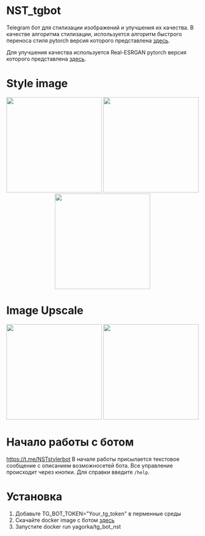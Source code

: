 # NST_tgbot

Telegram бот для стилизации изображений и улучшения их качества.
В качестве алгоритма стилизации, используется алгоритм быстрого переноса стиля 
pytorch версия которого представлена [здесь](https://github.com/leongatys/PytorchNeuralStyleTransfer).

Для улучшения качества используется Real-ESRGAN pytorch версия которого представлена [здесь](https://github.com/ai-forever/Real-ESRGAN).

# Style image

<p align = 'center'>
<img src = 'Results/ParisSunset.jpg' height = '250px'>
<img src = 'examples/6355687451.jpg' height = '250px'>
<img src = 'examples/photo_2023-07-09_11-28-19.jpg' height = '250px'>
</p>

# Image Upscale

<p align = 'center'>
<img src = 'examples/derevya-les-doroga-obochina.jpg' height = '250px'>
<img src = 'examples/photo_2023-07-09_11-28-19.jpg' height = '250px'>
</p>

# Начало работы с ботом 
https://t.me/NSTstylerbot
В начале работы присылается текстовое сообщение с описанием возможносетей бота.
Все управление происходит через кнопки. Для справки введите `/help`.

# Установка 
1) Добавьте TG_BOT_TOKEN="Your_tg_token" в перменные среды
2) Скачайте docker image с ботом [здесь](https://hub.docker.com/r/yagorka/tg_bot_nst)
3) Запустите docker run yagorka/tg_bot_nst

